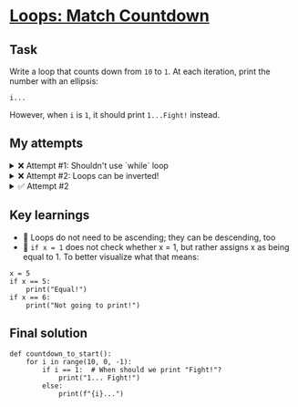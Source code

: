 # [Loops: Match Countdown](https://www.boot.dev/lessons/d6a705f8-7d2b-4be5-aa38-6bad6c5eabb7)

## Task

Write a loop that counts down from `10` to `1`. At each iteration, print the number with an ellipsis:

`i...`

However, when `i` is `1`, it should print `1...Fight!` instead.

## My attempts

<details>
<summary> ❌ Attempt #1: Shouldn't use `while` loop</summary>

I initially wanted to use a `while` loop for this, so that I could print the final string once the condition `i>1` was no longer true. 

  ```
def countdown_to_start():
    while i > 1:
        i = 10
        print(f"{i}...")
        i -= 1
    print("1...Fight!")
  ```

This resulted in a traceback error because the variable `i` was needed in local scope but had not been first made available in global scope. 

Instead, I should write this as a `for` loop:

</details>

<details>
<summary> ❌ Attempt #2: Loops can be inverted!</summary>

I translated that `while` loop to a `for` loop like this:

  ```
def countdown_to_start():
  for i in range (1, 10, -1):
    if i > 1:
      print(f"{i}...")
  Print("1...Fight!"
  ```

And there were two notable problems with this:
1. The loop _starts_ at one, and iterates by negative one, so we never get the countdown from 10 to 1
2. My first condition expects `i` to be greater than 1... so even if the countdown logic worked, we'd be skipping it anyway

</details>

<details>
<summary> ✅ Attempt #2</summary>

I've made two adjustments:
1. The loop now begins at 10
2. I now us an if/else sequence that first checks to see if we're at the exit condition of 1
3. I change the assignment operator `=` to the comparison operator `==` — I always forget this 🥲

  ```
def countdown_to_start():
    for i in range(10, 0, -1): 
        if i == 1:  # When should we print "Fight!"?
            print("1... Fight!")
        else:
            print(f"{i}...")
  ```
</details>

## Key learnings

* 🧠 Loops do not need to be ascending; they can be descending, too
* 🧠 `if x = 1` does not check whether x = 1, but rather assigns x as being equal to 1. To better visualize what that means:

```
x = 5
if x == 5:
    print("Equal!")
if x == 6:
    print("Not going to print!")
```



## Final solution

```
def countdown_to_start():
    for i in range(10, 0, -1): 
        if i == 1:  # When should we print "Fight!"?
            print("1... Fight!")
        else:
            print(f"{i}...")
  ```
 
